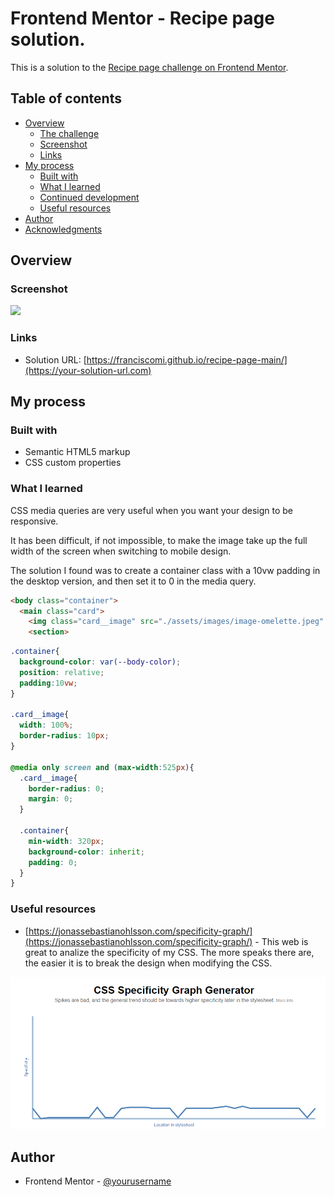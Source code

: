 # Frontend Mentor - Recipe page solution.

This is a solution to the [Recipe page challenge on Frontend Mentor](https://www.frontendmentor.io/challenges/recipe-page-KiTsR8QQKm). 

## Table of contents

- [Overview](#overview)
  - [The challenge](#the-challenge)
  - [Screenshot](#screenshot)
  - [Links](#links)
- [My process](#my-process)
  - [Built with](#built-with)
  - [What I learned](#what-i-learned)
  - [Continued development](#continued-development)
  - [Useful resources](#useful-resources)
- [Author](#author)
- [Acknowledgments](#acknowledgments)


## Overview

### Screenshot

![](./design/screenshot.jpg)


### Links

- Solution URL: [https://franciscomi.github.io/recipe-page-main/](https://your-solution-url.com)

## My process

### Built with

- Semantic HTML5 markup
- CSS custom properties


### What I learned

CSS media queries are very useful when you want your design to be responsive.

It has been difficult, if not impossible, to make the image take up the full width of the screen when switching to mobile design.

The solution I found was to create a container class with a 10vw padding in the desktop version, and then set it to 0 in the media query.

```html
<body class="container">
  <main class="card">
    <img class="card__image" src="./assets/images/image-omelette.jpeg" alt="image-omelette">
    <section>
```

```css
.container{
  background-color: var(--body-color);
  position: relative;
  padding:10vw;
}

.card__image{
  width: 100%;
  border-radius: 10px;
}

@media only screen and (max-width:525px){
  .card__image{
    border-radius: 0;
    margin: 0;
  }

  .container{
    min-width: 320px;
    background-color: inherit;
    padding: 0;
  }
}
```

### Useful resources

- [https://jonassebastianohlsson.com/specificity-graph/](https://jonassebastianohlsson.com/specificity-graph/) - This web is great to analize the specificity of my CSS. The more speaks there are, the easier it is to break the design when modifying the CSS.

![](./design/CSS_Specificity.png)


## Author

- Frontend Mentor - [@yourusername](https://www.frontendmentor.io/profile/yourusername)


